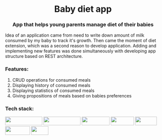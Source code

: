 <h1 align="center">Baby diet app</h1>
<h3 align="center">App that helps young parents manage diet of their babies</h3>

Idea of an application came from need to write down amount of milk consumed by my baby to track it's growth.
Then came the moment of diet extension, which was a second reason to develop application.
Adding and implementing new features was done simultaneously with developing app structure based on REST architecture.

<h3 align="left">Features:</h3>

1. CRUD operations for consumed meals
2. Displaying history of consumed meals
2. Displaying statistics of consumed meals
2. Giving propositions of meals based on babies preferences

<h3 align="left">Tech stack:</h3>
<img src ="https://img.shields.io/badge/Spring Boot--green" width="120" height="28"/>
<img src ="https://img.shields.io/badge/Spring Data--green" width="120" height="28"/>
<img src ="https://img.shields.io/badge/Swagger--green" width="90" height="28"/>
<img src ="https://img.shields.io/badge/MySQL--green" width="75" height="28"/>
<img src ="https://img.shields.io/badge/JUnit--green" width="70" height="28"/>
<img src ="https://img.shields.io/badge/Mockito--green" width="80" height="28"/>
<img src ="https://img.shields.io/badge/REST--green" width="56" height="28"/>

